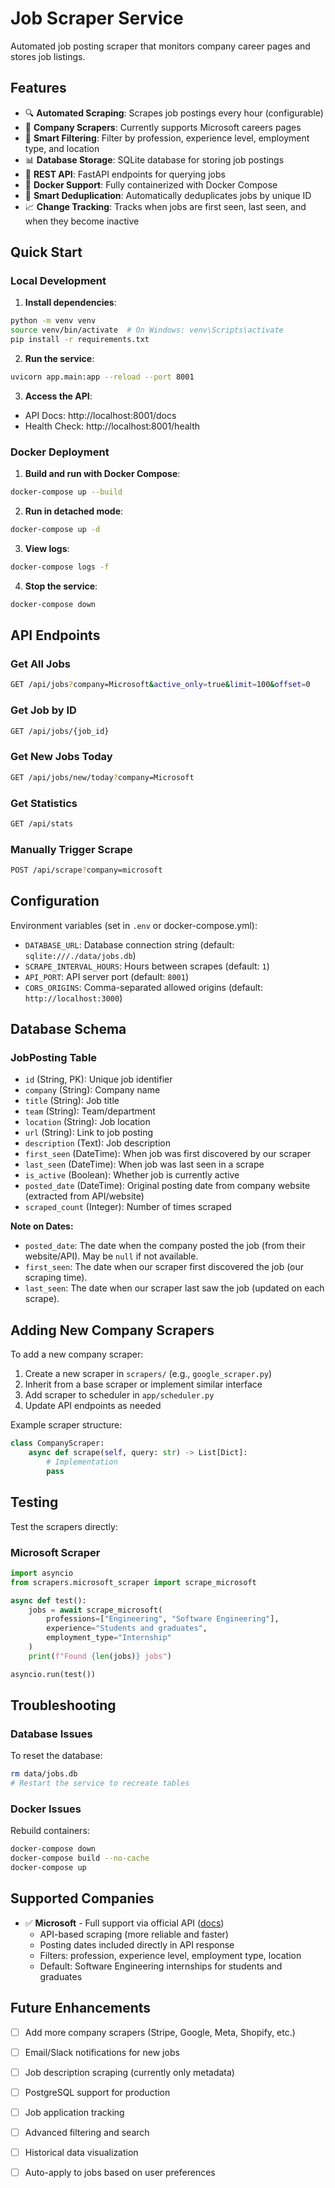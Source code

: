 # Job Scraper Service

Automated job posting scraper that monitors company career pages and stores job listings.

## Features

- 🔍 **Automated Scraping**: Scrapes job postings every hour (configurable)
- 🏢 **Company Scrapers**: Currently supports Microsoft careers pages
- 🎯 **Smart Filtering**: Filter by profession, experience level, employment type, and location
- 📊 **Database Storage**: SQLite database for storing job postings
- 🚀 **REST API**: FastAPI endpoints for querying jobs
- 🐳 **Docker Support**: Fully containerized with Docker Compose
- 🔄 **Smart Deduplication**: Automatically deduplicates jobs by unique ID
- 📈 **Change Tracking**: Tracks when jobs are first seen, last seen, and when they become inactive

## Quick Start

### Local Development

1. **Install dependencies**:
```bash
python -m venv venv
source venv/bin/activate  # On Windows: venv\Scripts\activate
pip install -r requirements.txt
```

2. **Run the service**:
```bash
uvicorn app.main:app --reload --port 8001
```

3. **Access the API**:
- API Docs: http://localhost:8001/docs
- Health Check: http://localhost:8001/health

### Docker Deployment

1. **Build and run with Docker Compose**:
```bash
docker-compose up --build
```

2. **Run in detached mode**:
```bash
docker-compose up -d
```

3. **View logs**:
```bash
docker-compose logs -f
```

4. **Stop the service**:
```bash
docker-compose down
```

## API Endpoints

### Get All Jobs
```bash
GET /api/jobs?company=Microsoft&active_only=true&limit=100&offset=0
```

### Get Job by ID
```bash
GET /api/jobs/{job_id}
```

### Get New Jobs Today
```bash
GET /api/jobs/new/today?company=Microsoft
```

### Get Statistics
```bash
GET /api/stats
```

### Manually Trigger Scrape
```bash
POST /api/scrape?company=microsoft
```

## Configuration

Environment variables (set in `.env` or docker-compose.yml):

- `DATABASE_URL`: Database connection string (default: `sqlite:///./data/jobs.db`)
- `SCRAPE_INTERVAL_HOURS`: Hours between scrapes (default: `1`)
- `API_PORT`: API server port (default: `8001`)
- `CORS_ORIGINS`: Comma-separated allowed origins (default: `http://localhost:3000`)

## Database Schema

### JobPosting Table
- `id` (String, PK): Unique job identifier
- `company` (String): Company name
- `title` (String): Job title
- `team` (String): Team/department
- `location` (String): Job location
- `url` (String): Link to job posting
- `description` (Text): Job description
- `first_seen` (DateTime): When job was first discovered by our scraper
- `last_seen` (DateTime): When job was last seen in a scrape
- `is_active` (Boolean): Whether job is currently active
- `posted_date` (DateTime): Original posting date from company website (extracted from API/website)
- `scraped_count` (Integer): Number of times scraped

**Note on Dates:**
- `posted_date`: The date when the company posted the job (from their website/API). May be `null` if not available.
- `first_seen`: The date when our scraper first discovered the job (our scraping time).
- `last_seen`: The date when our scraper last saw the job (updated on each scrape).

## Adding New Company Scrapers

To add a new company scraper:

1. Create a new scraper in `scrapers/` (e.g., `google_scraper.py`)
2. Inherit from a base scraper or implement similar interface
3. Add scraper to scheduler in `app/scheduler.py`
4. Update API endpoints as needed

Example scraper structure:
```python
class CompanyScraper:
    async def scrape(self, query: str) -> List[Dict]:
        # Implementation
        pass
```

## Testing

Test the scrapers directly:

### Microsoft Scraper
```python
import asyncio
from scrapers.microsoft_scraper import scrape_microsoft

async def test():
    jobs = await scrape_microsoft(
        professions=["Engineering", "Software Engineering"],
        experience="Students and graduates",
        employment_type="Internship"
    )
    print(f"Found {len(jobs)} jobs")

asyncio.run(test())
```

## Troubleshooting

### Database Issues
To reset the database:
```bash
rm data/jobs.db
# Restart the service to recreate tables
```

### Docker Issues
Rebuild containers:
```bash
docker-compose down
docker-compose build --no-cache
docker-compose up
```

## Supported Companies

- ✅ **Microsoft** - Full support via official API ([docs](MICROSOFT_SCRAPER.md))
  - API-based scraping (more reliable and faster)
  - Posting dates included directly in API response
  - Filters: profession, experience level, employment type, location
  - Default: Software Engineering internships for students and graduates

## Future Enhancements

- [ ] Add more company scrapers (Stripe, Google, Meta, Shopify, etc.)
- [ ] Email/Slack notifications for new jobs
- [ ] Job description scraping (currently only metadata)
- [ ] PostgreSQL support for production
- [ ] Job application tracking
- [ ] Advanced filtering and search
- [ ] Historical data visualization
- [ ] Auto-apply to jobs based on user preferences

